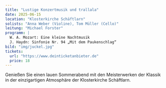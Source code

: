 ```yaml
---
title: "Lustige Konzertmusik und trallala"
date: 2025-06-15
location: "Klosterkirche Schäftlarn"
solists: "Anna Weber (Violine), Tom Müller (Cello)"
leitung: "Michael Forster"
programm: |
  W. A. Mozart: Eine kleine Nachtmusik  
  J. Haydn: Sinfonie Nr. 94 „Mit dem Paukenschlag“
bild: "img/juckel.jpg"
tickets:
  url: "https://www.deinticketanbieter.de"
  price: 18
---
```

Genießen Sie einen lauen Sommerabend mit den Meisterwerken der Klassik in der einzigartigen Atmosphäre der Klosterkirche Schäftlarn.